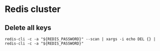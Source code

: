 # Redis cluster

## Delete all keys

<!-- markdownlint-disable MD013 -->
```shell
redis-cli -c -a "${REDIS_PASSWORD}" --scan | xargs -i echo DEL {} | redis-cli -c -a "${REDIS_PASSWORD}"
```
<!-- markdownlint-enable MD013 -->
